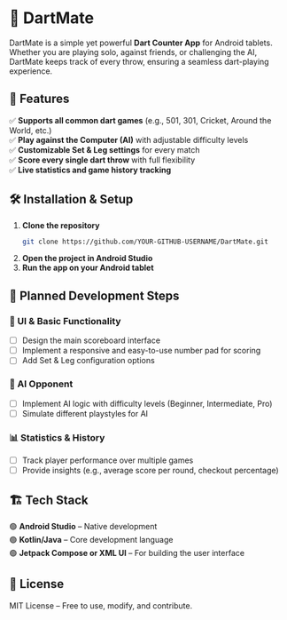 # 🎯 DartMate  

DartMate is a simple yet powerful **Dart Counter App** for Android tablets. Whether you are playing solo, against friends, or challenging the AI, DartMate keeps track of every throw, ensuring a seamless dart-playing experience.  

## 🚀 Features  

✅ **Supports all common dart games** (e.g., 501, 301, Cricket, Around the World, etc.)  
✅ **Play against the Computer (AI)** with adjustable difficulty levels  
✅ **Customizable Set & Leg settings** for every match  
✅ **Score every single dart throw** with full flexibility  
✅ **Live statistics and game history tracking**  

## 🛠️ Installation & Setup  

1. **Clone the repository**  
   ```bash
   git clone https://github.com/YOUR-GITHUB-USERNAME/DartMate.git
   ```
2. **Open the project in Android Studio**  
3. **Run the app on your Android tablet**  

## 📌 Planned Development Steps  

### 🎨 UI & Basic Functionality  
- [ ] Design the main scoreboard interface  
- [ ] Implement a responsive and easy-to-use number pad for scoring  
- [ ] Add Set & Leg configuration options  

### 🤖 AI Opponent  
- [ ] Implement AI logic with difficulty levels (Beginner, Intermediate, Pro)  
- [ ] Simulate different playstyles for AI  

### 📊 Statistics & History  
- [ ] Track player performance over multiple games  
- [ ] Provide insights (e.g., average score per round, checkout percentage)  

## 🏗️ Tech Stack  

🟢 **Android Studio** – Native development  
🟢 **Kotlin/Java** – Core development language  
🟢 **Jetpack Compose or XML UI** – For building the user interface  

## 📜 License  

MIT License – Free to use, modify, and contribute.  